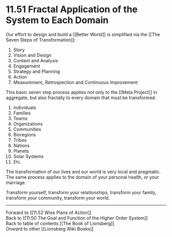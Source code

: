 # 11.51 Fractal Application of the System to Each Domain

Our effort to design and build a [[Better World]] is simplified via the [[The Seven Steps of Transformation]]: 

1. Story
2. Vision and Design    
3. Context and Analysis  
4. Engagement  
5. Strategy and Planning  
6. Action  
7. Measurement, Retrospection and Continuous Improvement  

This basic seven step process applies not only to the [[Meta Project]] in aggregate, but also fractally to every domain that must be transformed.

1. Individuals  
2. Families  
3. Teams  
4. Organizations  
5. Communities  
6. Bioregions  
7. Tribes  
8. Nations  
9. Planets  
10. Solar Systems  
11. Etc.  

The transformation of our lives and our world is very local and pragmatic. The same process applies to the domain of your personal health, or your marriage.

Transform yourself, transform your relationships, transform your family, transform your community, transform your world.

___

Forward to [[11.52 Wise Plans of Action]]  
Back to [[11.50 The Goal and Function of the Higher Order System]]  
Back to table of contents [[The Book of Lionsberg]]  
Onward to other [[Lionsberg Wiki Books]]  